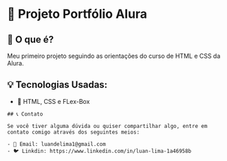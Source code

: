 # 🚀 Projeto Portfólio Alura

## 📜 O que é?

Meu primeiro projeto seguindo as orientações do curso de HTML e CSS da Alura.

## 💡 Tecnologias Usadas:

- 💪 HTML, CSS e FLex-Box

```
## 📞 Contato

Se você tiver alguma dúvida ou quiser compartilhar algo, entre em contato comigo através dos seguintes meios:

- 📧 Email: luandelima1@gmail.com
- 🐦 Linkdin: https://www.linkedin.com/in/luan-lima-1a46958b
